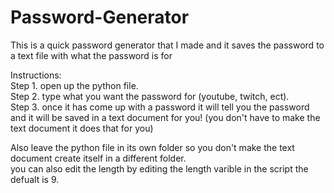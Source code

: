 # Password-Generator
This is a quick password generator that I made and it saves the password to a text file with what the password is for

Instructions:         
Step 1. open up the python file.                    
Step 2. type what you want the password for (youtube, twitch, ect).          
Step 3. once it has come up with a password it will tell you the password and it will be saved in a text document for you! (you don't have to make the text document it does that for you)                                                                                                                                             
 
Also leave the python file in its own folder so you don't make the text document create itself in a different folder.                           
you can also edit the length by editing the length varible in the script the defualt is 9.
